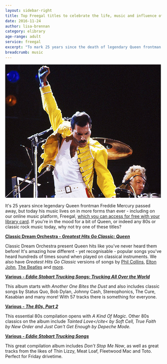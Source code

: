 ```yaml
---
layout: sidebar-right
title: Top Freegal titles to celebrate the life, music and influence of Freddie Mercury
date: 2016-11-24
author: lisa-brennan
category: elibrary
age-range: adult
service: freegal
excerpt: "To mark 25 years since the death of legendary Queen frontman Freddie Mercury, we've picked some great music you can listen to for free with your library card"
breadcrumb: music
---
```


![Freddie Mercury](/images/featured/featured-freddie-mercury.jpg)

It's 25 years since legendary Queen frontman Freddie Mercury passed away, but today his music lives on in more forms than ever - including on our online music platform, Freegal, [which you can access for free with your library card](/elibrary/freegal/). If you're in the mood for a bit of Queen, or indeed any 80s or classic rock music today, why not try one of these titles?

**[Classic Dream Orchestra - <cite>Greatest Hits Go Classic: Queen</cite>](http://suffolklibraries.freegalmusic.com/artists/view/2820529/c29ueQ)**

Classic Dream Orchestra present Queen hits like you've never heard them before! It's amazing how different - yet recognisable - popular songs you've heard hundreds of times sound when played on classical instruments. We also have <cite>Greatest Hits Go Classic</cite> versions of songs by [Phil Collins](http://suffolklibraries.freegalmusic.com/artists/view/Q2xhc3NpYyBEcmVhbSBPcmNoZXN0cmE=/2820580/c29ueQ==), [Elton John](http://suffolklibraries.freegalmusic.com/artists/view/Q2xhc3NpYyBEcmVhbSBPcmNoZXN0cmE=/2820527/c29ueQ==), [The Beatles](http://suffolklibraries.freegalmusic.com/artists/view/Q2xhc3NpYyBEcmVhbSBPcmNoZXN0cmE=/2820538/c29ueQ==) and [more](http://suffolklibraries.freegalmusic.com/search?q=classic+dream+orchestra&type=album&flag=1).

**[Various - <cite>Eddie Stobart Trucking Songs: Trucking All Over the World</cite>](http://suffolklibraries.freegalmusic.com/artists/view/29119187/c29ueQ)**

This album starts with <cite>Another One Bites the Dust</cite> and also includes classic songs by Status Quo, Bob Dylan, Johnny Cash, Stereophonics, The Cure, Kasabian and many more! With 57 tracks there is something for everyone.

**[Various - <cite>The 80s, Part 2</cite>](http://suffolklibraries.freegalmusic.com/artists/view/29319472/c29ueQ)**

This essential 80s compilation opens with <cite>A Kind Of Magic</cite>. Other 80s classics on the album include <cite>Tainted Love</cite< by Soft Cell, <cite>True Faith</cite> by New Order and <cite>Just Can't Get Enough</cite> by Depeche Mode.

**[Various - <cite>Eddie Stobart Trucking Songs</cite>](http://suffolklibraries.freegalmusic.com/artists/view/27695248/c29ueQ)**

This great compilation album includes <cite>Don’t Stop Me Now</cite>, as well as great tracks from the likes of Thin Lizzy, Meat Loaf, Fleetwood Mac and Toto. Perfect for Friday drivetime.
